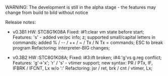 WARNING: The development is still in the alpha stage - the features may change from build to bild without notice

Release notes:

- v0.3B1 
HW: STC8G1K08A
Fixed: i#1:clear vm state before start; 
Features: 's' - added ver/pc info; z; supported small/capital letters in commands; added % / -- / ++ / ~ / Tx / N Tx = commands; ESC to break program
Refactoring: interpreter-BIG changes; 

- v0.3B2 
HW :STC8G1K08A; 
Fixed: i#3:ift broken; i#4:'g'vs g.reg conflict;
Features: 'g'->'x'; 'r' / 's' - vtimer support; new syntax: PR / PTx, IF, IFBRK / IFCNT, Lx w/o ':' 
Refactoring: jsr / ret, brk / cnt / vtimer, Lx;


